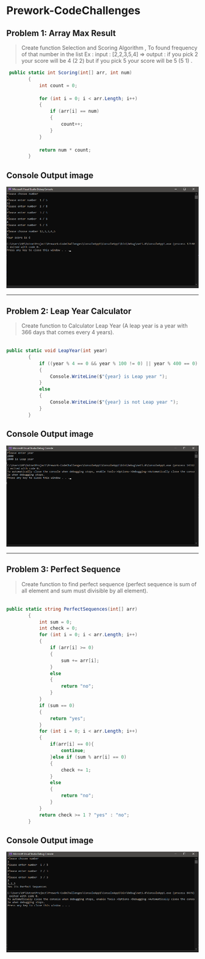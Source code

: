 # Prework-CodeChallenges

## Problem 1: Array Max Result

> Create function Selection and Scoring Algorithm , To found frequency of that number in the list Ex :  input : [2,2,3,5,4] => output : if you pick 2 your score will be 4 (2 2) but if you pick 5 your score will be 5 (5 1) .

```C#
 public static int Scoring(int[] arr, int num)
        {
            int count = 0;

            for (int i = 0; i < arr.Length; i++)
            {
                if (arr[i] == num)
                {
                    count++;
                }
            }

            return num * count;
        }
```

## Console Output image 

![Console Output](./img/Prop1.png)

------

## Problem 2: Leap Year Calculator

> Create function to Calculator Leap Year (A leap year is a year with 366 days that comes every 4 years).

```C#

public static void LeapYear(int year)
        {
            if ((year % 4 == 0 && year % 100 != 0) || year % 400 == 0)
            {
                Console.WriteLine($"{year} is Leap year ");
            }
            else
            {
                Console.WriteLine($"{year} is not Leap year ");
            }
        }

```

## Console Output image 

![Console Output](./img/prop2.png)

------

## Problem 3: Perfect Sequence

> Create function to find perfect sequence (perfect sequence is sum of all element and sum must divisible by all element).

```C#

public static string PerfectSequences(int[] arr)
        {
            int sum = 0;
            int check = 0;
            for (int i = 0; i < arr.Length; i++)
            {
                if (arr[i] >= 0)
                {
                    sum += arr[i];
                }
                else
                {
                    return "no";
                }
            }
            if (sum == 0)
            {
                return "yes";
            }
            for (int i = 0; i < arr.Length; i++)
            {
                if(arr[i] == 0){
                    continue;
                }else if (sum % arr[i] == 0)
                {
                    check += 1;
                }
                else
                {
                    return "no";
                }
            }
            return check >= 1 ? "yes" : "no";
        }

```

## Console Output image 

![Console Output](./img/prop3.png)